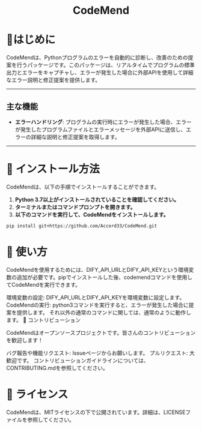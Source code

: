 <h1 align="center">CodeMend</h1>


# 🌟**はじめに**

CodeMendは、Pythonプログラムのエラーを自動的に診断し、改善のための提案を行うパッケージです。このパッケージは、リアルタイムでプログラムの標準出力とエラーをキャプチャし、エラーが発生した場合に外部APIを使用して詳細なエラー説明と修正提案を提供します。

---

## 主な機能

- **エラーハンドリング**: プログラムの実行時にエラーが発生した場合、エラーが発生したプログラムファイルとエラーメッセージを外部APIに送信し、エラーの詳細な説明と修正提案を取得します。

---

# 🚀 **インストール方法**

CodeMendは、以下の手順でインストールすることができます。

1. **Python 3.7以上がインストールされていることを確認してください。**
2. **ターミナルまたはコマンドプロンプトを開きます。**
3. **以下のコマンドを実行して、CodeMendをインストールします。**

```sh
pip install git+https://github.com/Accord33/CodeMend.git
```
# 📝 使い方

CodeMendを使用するためには、DIFY_API_URLとDIFY_API_KEYという環境変数の追加が必要です。pipでインストールした後、codemendコマンドを使用してCodeMendを実行できます。

環境変数の設定:
DIFY_API_URLとDIFY_API_KEYを環境変数に設定します。
CodeMendの実行:
python3コマンドを実行すると、エラーが発生した場合に提案を提供します。
それ以外の通常のコマンドに関しては、通常のように動作します。
🤝 コントリビューション

CodeMendはオープンソースプロジェクトです。皆さんのコントリビューションを歓迎します！

バグ報告や機能リクエスト: Issueページからお願いします。
プルリクエスト: 大歓迎です。
コントリビューションガイドラインについては、CONTRIBUTING.mdを参照してください。

# 📄 ライセンス

CodeMendは、MITライセンスの下で公開されています。詳細は、LICENSEファイルを参照してください。
